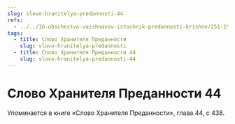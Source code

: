 ```yaml
---
slug: slovo-hranitelya-predannosti-44
refs:
  - ../../16-obschestvo-vaishnavov-istochnik-predannosti-krishne/251-1983-11-06-a1-individualnaya-lichnost-i-bogovdohnovennoe-nachalo-vajshnava.md
tags:
  - title: Слово Хранителя Преданности
    slug: slovo-hranitelya-predannosti
  - title: Слово Хранителя Преданности 44
    slug: slovo-hranitelya-predannosti-44
---
```


# Слово Хранителя Преданности 44

Упоминается в книге «Слово Хранителя Преданности», глава 44, с 438.


